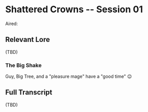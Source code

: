 # Shattered Crowns -- Session 01

Aired: 

## Relevant Lore

(TBD)

### The Big Shake
Guy, Big Tree, and a "pleasure mage" have a "good time" 😉

## Full Transcript

(TBD)
